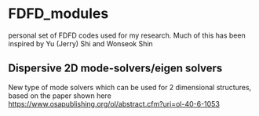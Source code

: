 # FDFD_modules
personal set of FDFD codes used for my research. Much of this has been inspired by Yu (Jerry) Shi and Wonseok Shin

## Dispersive 2D mode-solvers/eigen solvers
New type of mode solvers which can be used for 2 dimensional structures, based on the paper shown here
https://www.osapublishing.org/ol/abstract.cfm?uri=ol-40-6-1053
